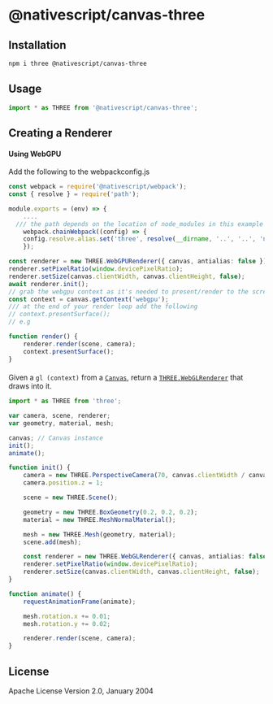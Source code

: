 # @nativescript/canvas-three

## Installation

```bash
npm i three @nativescript/canvas-three
```

## Usage

```js
import * as THREE from '@nativescript/canvas-three';
```

## Creating a Renderer

#### Using WebGPU

Add the following to the webpackconfig.js

```js
const webpack = require('@nativescript/webpack');
const { resolve } = require('path');

module.exports = (env) => {
	....
  /// the path depends on the location of node_modules in this example it's in the root of the plugin repo in a simple project it would be './node_modules/three/build.three.webgpu.js' and not '../../node_modules/three/build.three.webgpu.js'
	webpack.chainWebpack((config) => {
    config.resolve.alias.set('three', resolve(__dirname, '..', '..', 'node_modules', 'three', 'build', 'three.webgpu.js'));
	});
```

```ts
const renderer = new THREE.WebGPURenderer({ canvas, antialias: false });
renderer.setPixelRatio(window.devicePixelRatio);
renderer.setSize(canvas.clientWidth, canvas.clientHeight, false);
await renderer.init();
// grab the webgpu context as it's needed to present/render to the screen this is currently needed for now until it's removed in the future
const context = canvas.getContext('webgpu');
/// at the end of your render loop add the following
// context.presentSurface();
// e.g

function render() {
	renderer.render(scene, camera);
	context.presentSurface();
}
```

####

Given a `gl (context)` from a
[`Canvas`](https://github.com/nativescript/canvas), return a
[`THREE.WebGLRenderer`](https://threejs.org/docs/#api/renderers/WebGLRenderer)
that draws into it.

```ts
import * as THREE from 'three';

var camera, scene, renderer;
var geometry, material, mesh;

canvas; // Canvas instance
init();
animate();

function init() {
	camera = new THREE.PerspectiveCamera(70, canvas.clientWidth / canvas.clientHeight, 0.01, 10);
	camera.position.z = 1;

	scene = new THREE.Scene();

	geometry = new THREE.BoxGeometry(0.2, 0.2, 0.2);
	material = new THREE.MeshNormalMaterial();

	mesh = new THREE.Mesh(geometry, material);
	scene.add(mesh);

	const renderer = new THREE.WebGLRenderer({ canvas, antialias: false });
	renderer.setPixelRatio(window.devicePixelRatio);
	renderer.setSize(canvas.clientWidth, canvas.clientHeight, false);
}

function animate() {
	requestAnimationFrame(animate);

	mesh.rotation.x += 0.01;
	mesh.rotation.y += 0.02;

	renderer.render(scene, camera);
}
```

## License

Apache License Version 2.0, January 2004

